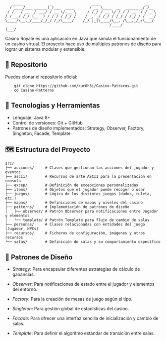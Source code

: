 ```
   ______           _                  ____                    __   
  / ____/___ ______(_)___  ____       / __ \____  __  ______ _/ /__ 
 / /   / __ `/ ___/ / __ \/ __ \     / /_/ / __ \/ / / / __ `/ / _ \
/ /___/ /_/ (__  ) / / / / /_/ /    / _, _/ /_/ / /_/ / /_/ / /  __/
\____/\__,_/____/_/_/ /_/\____/    /_/ |_|\____/\__, /\__,_/_/\___/ 
                                               /____/                                                      |___/                                      
``` 

Casino Royale es una aplicación en Java que simula el funcionamiento de un casino virtual. 
El proyecto hace uso de múltiples patrones de diseño para lograr un sistema modular y extensible.


## 📂 Repositorio

Puedes clonar el repositorio oficial:
````
    git clone https://github.com/kur0h3i/Casino-Patterns.git
    cd Casino-Patterns
````

## 🚀 Tecnologías y Herramientas
- Lenguaje: Java 8+
- Control de versiones: Git + GitHub
- Patrones de diseño implementados: Strategy, Observer, Factory, Singleton, Facade, Template

## 🗺️ Estructura del Proyecto
````
src/
├── acciones/     # Clases que gestionan las acciones del jugador y eventos
├── ascii/        # Recursos de arte ASCII para la presentación en consola
├── excep/        # Definición de excepciones personalizadas
├── items/        # Objetos que el jugador puede recoger o usar
├── juegos/       # Lógica de los distintos juegos (dados, ruleta, etc.)
├── mapas/        # Definiciones de mapas y niveles del casino
├── patterns/     # Implementación de patrones de diseño
│   ├── observer/ # Patrón Observer para notificaciones entre Jugador y elementos
│   └── template/ # Patrón Template para flujo de cambio de salas
├── personas/     # Clases relacionadas con entidades del juego (Jugador, NPCs)
├── recursos/     # Ficheros de configuración, imágenes y otros recursos
└── salas/        # Definición de salas y su comportamiento específico        
````

## 🎲 Patrones de Diseño
- *Strategy*: Para encapsular diferentes estrategias de cálculo de ganancias.

- *Observer*: Para notificaciones de estado entre el jugador y elementos del entorno.

- *Factory*: Para la creación de mesas de juego según el tipo.

- *Singleton*: Para gestión global de estadísticas del casino.

- *Facade*: Para ofrecer una interfaz sencilla de inicialización y cambio de salas.

- *Template*: Para definir el algoritmo estándar de transición entre salas.

